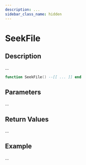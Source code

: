 ```yaml
---
description: ...
sidebar_class_name: hidden
---
```


# SeekFile

## Description

...

```lua
function SeekFile() --[[ ... ]] end
```

## Parameters

...

## Return Values

...

## Example

...

